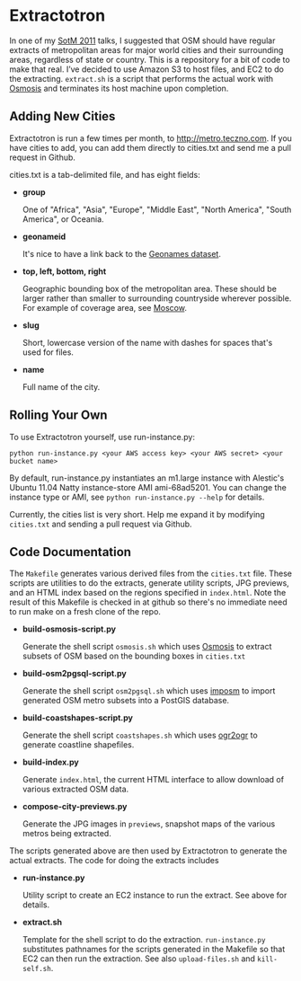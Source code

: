 Extractotron
============

In one of my [SotM 2011](http://stateofthemap.org) talks, I suggested that OSM
should have regular extracts of metropolitan areas for major world cities and
their surrounding areas, regardless of state or country. This is a repository
for a bit of code to make that real. I’ve decided to use Amazon S3 to host files,
and EC2 to do the extracting. ```extract.sh``` is a script that performs the
actual work with [Osmosis](http://wiki.openstreetmap.org/wiki/Osmosis) and
terminates its host machine upon completion.

Adding New Cities
-----------------

Extractotron is run a few times per month, to http://metro.teczno.com. If you have
cities to add, you can add them directly to cities.txt and send me a pull request
in Github.

cities.txt is a tab-delimited file, and has eight fields:

-   **group**

    One of "Africa", "Asia", "Europe", "Middle East", "North America", "South America", or Oceania.

-   **geonameid**

    It's nice to have a link back to the [Geonames dataset](http://geonames.org).

-   **top, left, bottom, right**

    Geographic bounding box of the metropolitan area. These should be larger rather
    than smaller to surrounding countryside wherever possible. For example of coverage
    area, see [Moscow](http://metro.teczno.com/previews/moscow.jpg).

-   **slug**

    Short, lowercase version of the name with dashes for spaces that's used for files.

-   **name**

    Full name of the city.

Rolling Your Own
----------------

To use Extractotron yourself, use run-instance.py:

    python run-instance.py <your AWS access key> <your AWS secret> <your bucket name>

By default, run-instance.py instantiates an m1.large instance with Alestic's
Ubuntu 11.04 Natty instance-store AMI ami-68ad5201. You can change the instance
type or AMI, see ```python run-instance.py --help``` for details.

Currently, the cities list is very short. Help me expand it by modifying
```cities.txt``` and sending a pull request via Github.

Code Documentation
------------------

The ``Makefile`` generates various derived files from the ```cities.txt``` file.
These scripts are utilities to do the extracts, generate utility scripts, JPG previews,
and an HTML index based on the regions specified in ```index.html```. Note the
result of this Makefile is checked in at github so there's no immediate need to run
make on a fresh clone of the repo.

-   **build-osmosis-script.py**

    Generate the shell script ```osmosis.sh``` which uses
    [Osmosis](http://wiki.openstreetmap.org/wiki/Osmosis) to extract subsets
    of OSM based on the bounding boxes in ```cities.txt```

-   **build-osm2pgsql-script.py**

    Generate the shell script ```osm2pgsql.sh``` which uses
    [imposm](http://imposm.org/) to import generated OSM metro subsets into
    a PostGIS database.

-   **build-coastshapes-script.py**

    Generate the shell script ```coastshapes.sh``` which uses
    [ogr2ogr](http://www.gdal.org/ogr2ogr.html) to generate coastline
    shapefiles.

-   **build-index.py**

    Generate ```index.html```, the current HTML interface to allow download
    of various extracted OSM data.

-   **compose-city-previews.py**

    Generate the JPG images in ```previews```, snapshot maps of the various
    metros being extracted.

The scripts generated above are then used by Extractotron to generate the actual
extracts. The code for doing the extracts includes

-   **run-instance.py**

    Utility script to create an EC2 instance to run the extract. See above for details.

-   **extract.sh**

    Template for the shell script to do the extraction. ```run-instance.py```
    substitutes pathnames for the scripts generated in the Makefile so that EC2 can
    then run the extraction. See also ```upload-files.sh``` and ```kill-self.sh```.

